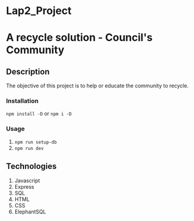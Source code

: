 # Lap2_Project

# A recycle solution - Council's Community

## Description

The objective of this project is to help or educate the community to recycle.

### Installation
`npm install -D` or `npm i -D`

### Usage
1. `npm run setup-db`
2. `npm run dev`


## Technologies
1. Javascript 
2. Express
3. SQL
4. HTML
5. CSS
6. ElephantSQL
